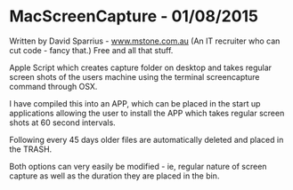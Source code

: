 # MacScreenCapture - 01/08/2015
Written by David Sparrius - www.mstone.com.au (An IT recruiter who can cut code - fancy that.)
Free and all that stuff.

Apple Script which creates capture folder on desktop and takes regular screen shots of the users machine using the terminal screencapture command through OSX. 

I have compiled this into an APP, which can be placed in the start up applications allowing the user to install the APP which takes regular screen shots at 60 second intervals. 

Following every 45 days older files are automatically deleted and placed in the TRASH. 

Both options can very easily be modified - ie, regular nature of screen capture as well as the duration they are placed in the bin. 

